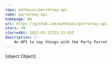 ```yaml
---
repo: matheuss/parrotsay-api
name: parrotsay-api
homepage: NA
url: https://github.com/matheuss/parrotsay-api
stars: 49
starredAt: 2022-03-22T23:32:01Z
description: |-
    An API to say things with the Party Parrot
---
```


[object Object]
